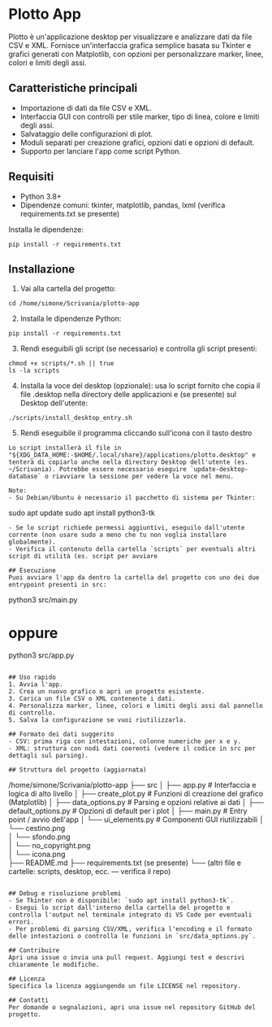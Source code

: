 # Plotto App

Plotto è un'applicazione desktop per visualizzare e analizzare dati da file CSV e XML. Fornisce un'interfaccia grafica semplice basata su Tkinter e grafici generati con Matplotlib, con opzioni per personalizzare marker, linee, colori e limiti degli assi.

## Caratteristiche principali
- Importazione di dati da file CSV e XML.
- Interfaccia GUI con controlli per stile marker, tipo di linea, colore e limiti degli assi.
- Salvataggio delle configurazioni di plot.
- Moduli separati per creazione grafici, opzioni dati e opzioni di default.
- Supporto per lanciare l'app come script Python.

## Requisiti
- Python 3.8+
- Dipendenze comuni: tkinter, matplotlib, pandas, lxml (verifica requirements.txt se presente)

Installa le dipendenze:
```
pip install -r requirements.txt
```
## Installazione
1. Vai alla cartella del progetto:
```
cd /home/simone/Scrivania/plotto-app
```
2. Installa le dipendenze Python:
```
pip install -r requirements.txt
```
3. Rendi eseguibili gli script (se necessario) e controlla gli script presenti:
```
chmod +x scripts/*.sh || true
ls -la scripts
```
4. Installa la voce del desktop (opzionale): usa lo script fornito che copia il file .desktop nella directory delle applicazioni e (se presente) sul Desktop dell'utente:
```
./scripts/install_desktop_entry.sh
```
5. Rendi eseguibile il programma cliccando sull'icona con il tasto destro
```
Lo script installerà il file in "${XDG_DATA_HOME:-$HOME/.local/share}/applications/plotto.desktop" e tenterà di copiarlo anche nella directory Desktop dell'utente (es. ~/Scrivania). Potrebbe essere necessario eseguire `update-desktop-database` o riavviare la sessione per vedere la voce nel menu.

Note:
- Su Debian/Ubuntu è necessario il pacchetto di sistema per Tkinter:
```
sudo apt update
sudo apt install python3-tk
```
- Se lo script richiede permessi aggiuntivi, eseguilo dall'utente corrente (non usare sudo a meno che tu non voglia installare globalmente).
- Verifica il contenuto della cartella `scripts` per eventuali altri script di utilità (es. script per avviare

## Esecuzione
Puoi avviare l'app da dentro la cartella del progetto con uno dei due entrypoint presenti in src:
```
python3 src/main.py
# oppure
python3 src/app.py
```

## Uso rapido
1. Avvia l'app.
2. Crea un nuovo grafico o apri un progetto esistente.
3. Carica un file CSV o XML contenente i dati.
4. Personalizza marker, linee, colori e limiti degli assi dal pannello di controllo.
5. Salva la configurazione se vuoi riutilizzarla.

## Formato dei dati suggerito
- CSV: prima riga con intestazioni, colonne numeriche per x e y.
- XML: struttura con nodi dati coerenti (vedere il codice in src per dettagli sul parsing).

## Struttura del progetto (aggiornata)
```
/home/simone/Scrivania/plotto-app
├── src
│   ├── app.py                # Interfaccia e logica di alto livello
│   ├── create_plot.py        # Funzioni di creazione del grafico (Matplotlib)
│   ├── data_options.py       # Parsing e opzioni relative ai dati
│   ├── default_options.py    # Opzioni di default per i plot
│   ├── main.py               # Entry point / avvio dell'app
│   └── ui_elements.py        # Componenti GUI riutilizzabili
│   └── cestino.png        
│   └── sfondo.png        
│   └── no_copyright.png        
│   └── icona.png        
├── README.md
├── requirements.txt (se presente)
└── (altri file e cartelle: scripts, desktop, ecc. — verifica il repo)
```

## Debug e risoluzione problemi
- Se Tkinter non è disponibile: `sudo apt install python3-tk`.
- Esegui lo script dall'interno della cartella del progetto e controlla l'output nel terminale integrato di VS Code per eventuali errori.
- Per problemi di parsing CSV/XML, verifica l'encoding e il formato delle intestazioni o controlla le funzioni in `src/data_options.py`.

## Contribuire
Apri una issue o invia una pull request. Aggiungi test e descrivi chiaramente le modifiche.

## Licenza
Specifica la licenza aggiungendo un file LICENSE nel repository.

## Contatti
Per domande o segnalazioni, apri una issue nel repository GitHub del progetto.